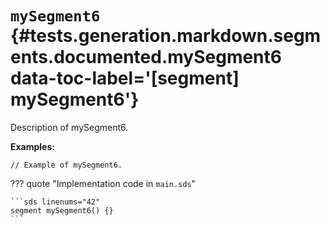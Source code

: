 [//]: # (DO NOT EDIT THIS FILE DIRECTLY. Instead, edit the corresponding stub file and execute `npm run docs:api`.)

# <code class="doc-symbol doc-symbol-segment"></code> `mySegment6` {#tests.generation.markdown.segments.documented.mySegment6 data-toc-label='[segment] mySegment6'}

Description of mySegment6.

**Examples:**

```sds hl_lines="1"
// Example of mySegment6.
```

??? quote "Implementation code in `main.sds`"

    ```sds linenums="42"
    segment mySegment6() {}
    ```
